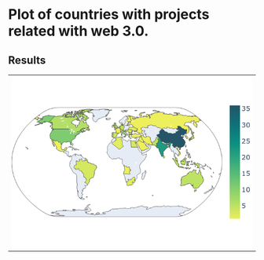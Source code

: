 # Plot of countries with projects related with web 3.0.

## Results
<table>
  <tr>
    <td><img src="studies_per_country.png"></td>
  </tr>
</table>
